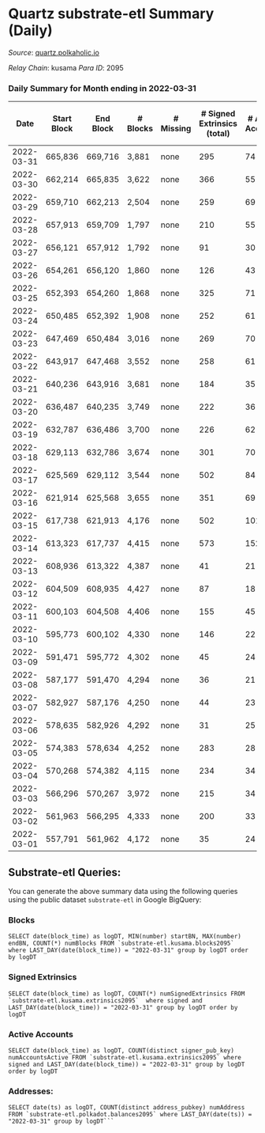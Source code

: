 # Quartz substrate-etl Summary (Daily)

_Source_: [quartz.polkaholic.io](https://quartz.polkaholic.io)

*Relay Chain*: kusama
*Para ID*: 2095



### Daily Summary for Month ending in 2022-03-31


| Date | Start Block | End Block | # Blocks | # Missing | # Signed Extrinsics (total) | # Active Accounts | # Addresses with Balances | # Events | # Transfers | # XCM Transfers In | # XCM Transfers Out |
| ---- | ----------- | --------- | -------- | --------- | --------------------------- | ----------------- | ------------------------- | -------- | ----------- | ------------------ | ------------------- |
| 2022-03-31 | 665,836 | 669,716 | 3,881 | none  | 295 | 74 | 12,158 | 10,394 | 102 ($5,932.03) |   |   |
| 2022-03-30 | 662,214 | 665,835 | 3,622 | none  | 366 | 55 | 12,120 | 10,436 | 167 ($18,255.98) | 1 ($0.21) | 1 ($0.05) |
| 2022-03-29 | 659,710 | 662,213 | 2,504 | none  | 259 | 69 | 11,988 | 7,186 | 22 ($7,180.52) | 2 ($0.18) | 4 ($0.31) |
| 2022-03-28 | 657,913 | 659,709 | 1,797 | none  | 210 | 55 | 11,964 | 5,369 | 62 ($3,149.84) |   |   |
| 2022-03-27 | 656,121 | 657,912 | 1,792 | none  | 91 | 30 | 11,942 | 4,576 | 8 ($6,590.06) |   | 1 ($0.33) |
| 2022-03-26 | 654,261 | 656,120 | 1,860 | none  | 126 | 43 | 11,935 | 4,936 | 10 ($3,144.83) | 1 ($485.66) | 1 ($485.66) |
| 2022-03-25 | 652,393 | 654,260 | 1,868 | none  | 325 | 71 | 11,924 | 6,305 | 30 ($1,613.47) |   |   |
| 2022-03-24 | 650,485 | 652,392 | 1,908 | none  | 252 | 61 | 11,906 | 5,753 | 36 ($1,504.42) |   | 5 ($435.57) |
| 2022-03-23 | 647,469 | 650,484 | 3,016 | none  | 269 | 70 | 11,880 | 8,133 | 14 ($1,477.03) |   | 4 ($21.25) |
| 2022-03-22 | 643,917 | 647,468 | 3,552 | none  | 258 | 61 | 11,869 | 9,448 | 26 ($361.30) |   | 4 ($17.83) |
| 2022-03-21 | 640,236 | 643,916 | 3,681 | none  | 184 | 35 | 11,845 | 9,105 | 46 ($2,901.73) |   |   |
| 2022-03-20 | 636,487 | 640,235 | 3,749 | none  | 222 | 36 | 11,839 | 9,600 | 2 ($26.99) |   |   |
| 2022-03-19 | 632,787 | 636,486 | 3,700 | none  | 226 | 62 | 11,827 | 9,772 | 17 ($4,520.65) |   | 2 ($3.69) |
| 2022-03-18 | 629,113 | 632,786 | 3,674 | none  | 301 | 70 | 11,790 | 10,017 | 24 ($28,128.96) |   | 1 ($27.69) |
| 2022-03-17 | 625,569 | 629,112 | 3,544 | none  | 502 | 84 | 11,767 | 11,312 | 21 ($412.30) |   | 3 ($1,185.42) |
| 2022-03-16 | 621,914 | 625,568 | 3,655 | none  | 351 | 69 | 11,715 | 10,431 | 15 ($590.28) |   | 1 ($1.88) |
| 2022-03-15 | 617,738 | 621,913 | 4,176 | none  | 502 | 101 | 11,674 | 12,930 | 46 ($99,838.64) |   | 2 ($7.18) |
| 2022-03-14 | 613,323 | 617,737 | 4,415 | none  | 573 | 152 | 11,591 | 13,666 | 36 ($2,821.83) |   | 1 ($13.78) |
| 2022-03-13 | 608,936 | 613,322 | 4,387 | none  | 41 | 21 | 11,463 | 9,687 | 8 ($951.38) |   | 1 ($0.28) |
| 2022-03-12 | 604,509 | 608,935 | 4,427 | none  | 87 | 18 | 11,462 | 9,980 | 14 ($13,842.90) |   |   |
| 2022-03-11 | 600,103 | 604,508 | 4,406 | none  | 155 | 45 | 11,460 | 10,527 | 14 ($1,520.52) | 1 ($0.22) | 1 ($0.04) |
| 2022-03-10 | 595,773 | 600,102 | 4,330 | none  | 146 | 22 | 11,451 | 10,405 | 10 ($1,068.70) |   |   |
| 2022-03-09 | 591,471 | 595,772 | 4,302 | none  | 45 | 24 | 11,450 | 9,575 | 9 ($898.02) | 6 ($0.41) | 6 ($0.58) |
| 2022-03-08 | 587,177 | 591,470 | 4,294 | none  | 36 | 21 | 11,448 | 9,453 | 7 ($561.47) | 2 ($0.07) | 2 ($0.15) |
| 2022-03-07 | 582,927 | 587,176 | 4,250 | none  | 44 | 23 | 11,444 | 9,382 | 24 ($2,000.57) |   |   |
| 2022-03-06 | 578,635 | 582,926 | 4,292 | none  | 31 | 25 | 11,440 | 9,398 | 9 ($5,066.14) |   |   |
| 2022-03-05 | 574,383 | 578,634 | 4,252 | none  | 283 | 28 | 11,440 | 30,512 | 21 ($6,975.73) |   |   |
| 2022-03-04 | 570,268 | 574,382 | 4,115 | none  | 234 | 34 | 11,436 | 20,199 | 46 ($3,733.02) |   |   |
| 2022-03-03 | 566,296 | 570,267 | 3,972 | none  | 215 | 34 | 11,420 | 10,179 | 21 ($2,828.71) |   |   |
| 2022-03-02 | 561,963 | 566,295 | 4,333 | none  | 200 | 33 | 11,413 | 10,669 | 123 ($9,169.08) |   |   |
| 2022-03-01 | 557,791 | 561,962 | 4,172 | none  | 35 | 24 | 11,334 | 9,465 | 3 ($21.88) |   |   |

## Substrate-etl Queries:
You can generate the above summary data using the following queries using the public dataset `substrate-etl` in Google BigQuery:


### Blocks
```
SELECT date(block_time) as logDT, MIN(number) startBN, MAX(number) endBN, COUNT(*) numBlocks FROM `substrate-etl.kusama.blocks2095`  where LAST_DAY(date(block_time)) = "2022-03-31" group by logDT order by logDT
```


### Signed Extrinsics
```
SELECT date(block_time) as logDT, COUNT(*) numSignedExtrinsics FROM `substrate-etl.kusama.extrinsics2095`  where signed and LAST_DAY(date(block_time)) = "2022-03-31" group by logDT order by logDT
```


### Active Accounts
```
SELECT date(block_time) as logDT, COUNT(distinct signer_pub_key) numAccountsActive FROM `substrate-etl.kusama.extrinsics2095` where signed and LAST_DAY(date(block_time)) = "2022-03-31" group by logDT order by logDT
```


### Addresses:
```
SELECT date(ts) as logDT, COUNT(distinct address_pubkey) numAddress FROM `substrate-etl.polkadot.balances2095` where LAST_DAY(date(ts)) = "2022-03-31" group by logDT```

